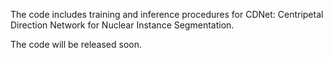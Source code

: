 The code includes training and inference procedures for CDNet: Centripetal Direction Network for Nuclear Instance Segmentation.

The code will be released soon.
